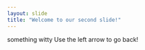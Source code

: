 ```yaml
---
layout: slide
title: "Welcome to our second slide!"
---
```

something witty
Use the left arrow to go back!